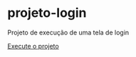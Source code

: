 # projeto-login

 Projeto de execução de uma tela de login

<a href="https://kauadev1.github.io/projeto-login/" target="_blank">Execute o projeto</a>
